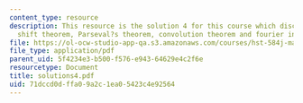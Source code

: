 ```yaml
---
content_type: resource
description: This resource is the solution 4 for this course which discusses about
  shift theorem, Parseval?s theorem, convolution theorem and fourier integral theorem.
file: https://ol-ocw-studio-app-qa.s3.amazonaws.com/courses/hst-584j-magnetic-resonance-analytic-biochemical-and-imaging-techniques-spring-2006/71dccd0dffa09a2c1ea05423c4e92564_solutions4.pdf
file_type: application/pdf
parent_uid: 5f4234e3-b500-f576-e943-64629e4c2f6e
resourcetype: Document
title: solutions4.pdf
uid: 71dccd0d-ffa0-9a2c-1ea0-5423c4e92564
---
```

